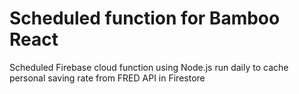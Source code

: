 # Scheduled function for Bamboo React
Scheduled Firebase cloud function using Node.js run daily to cache personal saving rate from FRED API in Firestore
